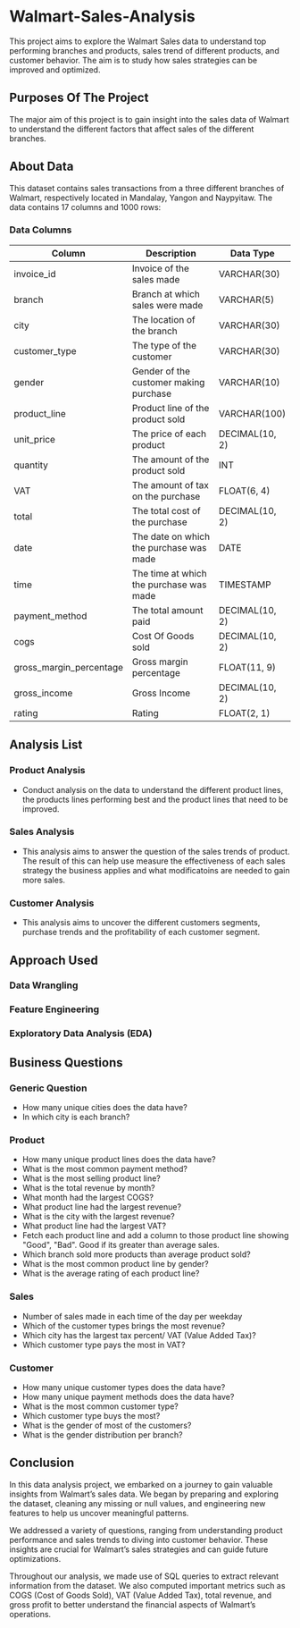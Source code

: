 # Walmart-Sales-Analysis
This project aims to explore the Walmart Sales data to understand top performing branches and products, sales trend of different products, and customer behavior. The aim is to study how sales strategies can be improved and optimized.

## Purposes Of The Project
The major aim of this project is to gain insight into the sales data of Walmart to understand the different factors that affect sales of the different branches.

## About Data
This dataset contains sales transactions from a three different branches of Walmart, respectively located in Mandalay, Yangon and Naypyitaw. The data contains 17 columns and 1000 rows:
### Data Columns

| Column                    | Description                            | Data Type      |
|---------------------------|----------------------------------------|----------------|
| invoice_id                | Invoice of the sales made              | VARCHAR(30)    |
| branch                    | Branch at which sales were made        | VARCHAR(5)     |
| city                      | The location of the branch             | VARCHAR(30)    |
| customer_type             | The type of the customer               | VARCHAR(30)    |
| gender                    | Gender of the customer making purchase | VARCHAR(10)    |
| product_line              | Product line of the product sold       | VARCHAR(100)   |
| unit_price                | The price of each product              | DECIMAL(10, 2) |
| quantity                  | The amount of the product sold         | INT            |
| VAT                       | The amount of tax on the purchase      | FLOAT(6, 4)    |
| total                     | The total cost of the purchase         | DECIMAL(10, 2) |
| date                      | The date on which the purchase was made| DATE           |
| time                      | The time at which the purchase was made| TIMESTAMP      |
| payment_method            | The total amount paid                  | DECIMAL(10, 2) |
| cogs                      | Cost Of Goods sold                     | DECIMAL(10, 2) |
| gross_margin_percentage   | Gross margin percentage                | FLOAT(11, 9)   |
| gross_income              | Gross Income                           | DECIMAL(10, 2) |
| rating                    | Rating                                 | FLOAT(2, 1)    |

## Analysis List
### Product Analysis
- Conduct analysis on the data to understand the different product lines, the products lines performing best and the product lines that need to be improved.

### Sales Analysis
- This analysis aims to answer the question of the sales trends of product. The result of this can help use measure the effectiveness of each sales strategy the business applies and what modificatoins are needed to gain more sales.

### Customer Analysis
- This analysis aims to uncover the different customers segments, purchase trends and the profitability of each customer segment.

## Approach Used

### Data Wrangling
### Feature Engineering
### Exploratory Data Analysis (EDA)

## Business Questions

### Generic Question
- How many unique cities does the data have?
- In which city is each branch?
### Product
- How many unique product lines does the data have?
- What is the most common payment method?
- What is the most selling product line?
- What is the total revenue by month?
- What month had the largest COGS?
- What product line had the largest revenue?
- What is the city with the largest revenue?
- What product line had the largest VAT?
- Fetch each product line and add a column to those product line showing "Good", "Bad". Good if its greater than average sales.
- Which branch sold more products than average product sold?
- What is the most common product line by gender?
- What is the average rating of each product line?

### Sales
- Number of sales made in each time of the day per weekday
- Which of the customer types brings the most revenue?
- Which city has the largest tax percent/ VAT (Value Added Tax)?
- Which customer type pays the most in VAT?

### Customer
- How many unique customer types does the data have?
- How many unique payment methods does the data have?
- What is the most common customer type?
- Which customer type buys the most?
- What is the gender of most of the customers?
- What is the gender distribution per branch?


## Conclusion

In this data analysis project, we embarked on a journey to gain valuable insights from Walmart’s sales data. We began by preparing and exploring the dataset, cleaning any missing or null values, and engineering new features to help us uncover meaningful patterns.

We addressed a variety of questions, ranging from understanding product performance and sales trends to diving into customer behavior. These insights are crucial for Walmart’s sales strategies and can guide future optimizations.

Throughout our analysis, we made use of SQL queries to extract relevant information from the dataset. We also computed important metrics such as COGS (Cost of Goods Sold), VAT (Value Added Tax), total revenue, and gross profit to better understand the financial aspects of Walmart’s operations.




